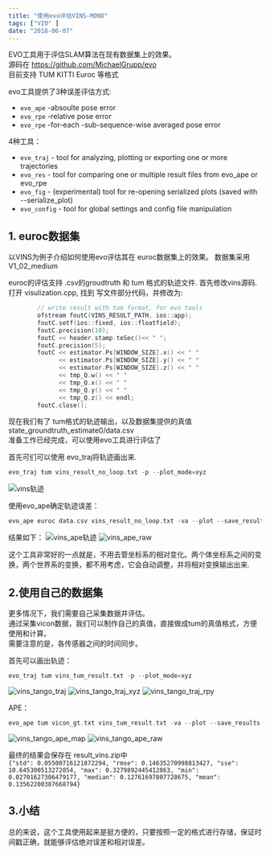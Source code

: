 ```yaml
---
title: "使用evo评估VINS-MONO"
tags: ["VIO" ]
date: "2018-06-07"
---
```


EVO工具用于评估SLAM算法在现有数据集上的效果。  
源码在 https://github.com/MichaelGrupp/evo  
目前支持 TUM KITTI Euroc 等格式

<!--more-->

evo工具提供了3种误差评估方式:

* `evo_ape` -absoulte pose error  
* `evo_rpe` -relative pose error  
* `evo_rpe` -for-each -sub-sequence-wise averaged pose error

4种工具：

* `evo_traj` - tool for analyzing, plotting or exporting one or more trajectories
* `evo_res` - tool for comparing one or multiple result files from evo_ape or evo_rpe
* `evo_fig` - (experimental) tool for re-opening serialized plots (saved with --serialize_plot)
* `evo_config` - tool for global settings and config file manipulation

## 1. euroc数据集
以VINS为例子介绍如何使用evo评估其在 euroc数据集上的效果。
数据集采用 V1_02_medium

euroc的评估支持 .csv的groudtruth 和 tum 格式的轨迹文件.
首先修改vins源码.
打开 visulization.cpp, 找到 写文件部分代码，并修改为:

```c++
        // write result with tum format, for evo tools
        ofstream foutC(VINS_RESULT_PATH, ios::app);
        foutC.setf(ios::fixed, ios::floatfield);
        foutC.precision(10);
        foutC << header.stamp.toSec()<< " ";
        foutC.precision(5);
        foutC << estimator.Ps[WINDOW_SIZE].x() << " "
              << estimator.Ps[WINDOW_SIZE].y() << " "
              << estimator.Ps[WINDOW_SIZE].z() << " "
              << tmp_Q.w() << " "
              << tmp_Q.x() << " "
              << tmp_Q.y() << " "
              << tmp_Q.z() << endl;
        foutC.close();
```

现在我们有了 tum格式的轨迹输出，以及数据集提供的真值state_groundtruth_estimate0/data.csv  
准备工作已经完成，可以使用evo工具进行评估了 

首先可们可以使用 evo_traj将轨迹画出来.
```cpp
evo_traj tum vins_result_no_loop.txt -p --plot_mode=xyz
```
![vins轨迹](/media/posts/EVO工具的使用/vins_result_no_loop.png)

使用evo_ape确定轨迹误差：
```cpp
evo_ape euroc data.csv vins_result_no_loop.txt -va --plot --save_results result_vins.zip
```
结果如下：
![vins_ape轨迹](/media/posts/EVO工具的使用/ape_map.png)
![vins_ape_raw](/media/posts/EVO工具的使用/ape_raw.png)

这个工具非常好的一点就是，不用去管坐标系的相对变化。两个体坐标系之间的变换，两个世界系的变换，都不用考虑，它会自动调整，并将相对变换输出出来.

## 2.使用自己的数据集
更多情况下，我们需要自己采集数据并评估。  
通过采集vicon数据，我们可以制作自己的真值，直接做成tum的真值格式，方便使用和计算。  
需要注意的是，各传感器之间的时间同步。

首先可以画出轨迹：
```cpp
evo_traj tum vins_tum_result.txt -p --plot_mode=xyz
```
![vins_tango_traj](/media/posts/EVO工具的使用/tango_traj.png)
![vins_tango_traj_xyz](/media/posts/EVO工具的使用/tango_traj_xyz.png)
![vins_tango_traj_rpy](/media/posts/EVO工具的使用/tango_traj_rpy.png)

APE：  
```cpp
evo_ape tum vicon_gt.txt vins_tum_result.txt -va --plot --save_results result_vins.zip
```
![vins_tango_ape_map](/media/posts/EVO工具的使用/tango_ape_map.png)
![vins_tango_ape_raw](/media/posts/EVO工具的使用/tango_ape_raw.png)

最终的结果会保存在 result_vins.zip中  
`{"std": 0.05500716121872294, "rmse": 0.14635270998813427, "sse": 10.645300513272854, "max": 0.3279892445412863, "min": 0.02701627306479177, "median": 0.12761697807728675, "mean": 0.13562200387668794}`

## 3.小结
总的来说，这个工具使用起来是挺方便的，只要按照一定的格式进行存储，保证时间戳正确，就能够评估绝对误差和相对误差。
